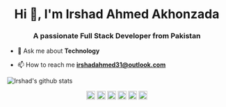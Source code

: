 
<h1 align="center">Hi 👋, I'm Irshad Ahmed Akhonzada</h1>
<h3 align="center">A passionate Full Stack Developer from Pakistan</h3>

- 💬 Ask me about **Technology**

- 📫 How to reach me **irshadahmed31@outlook.com**

 
![Irshad's github stats](https://github-readme-stats.vercel.app/api?username=akhonzadaIrshad&show_icons=true)


<p align="center">
<a href="https://codepen.io/akhonzadairshad" target="blank"><img align="center" src="https://cdn.jsdelivr.net/npm/simple-icons@3.0.1/icons/codepen.svg" alt="akhonzadairshad" height="20" width="20" /></a>
<a href="https://dev.to/akhonzadairshad" target="blank"><img align="center" src="https://cdn.jsdelivr.net/npm/simple-icons@3.0.1/icons/dev-dot-to.svg" alt="akhonzadairshad" height="20" width="20" /></a>
<a href="https://twitter.com/akhonzadairshad" target="blank"><img align="center" src="https://cdn.jsdelivr.net/npm/simple-icons@3.0.1/icons/twitter.svg" alt="akhonzadairshad" height="20" width="20" /></a>
<a href="https://linkedin.com/in/akhonzadairshad" target="blank"><img align="center" src="https://cdn.jsdelivr.net/npm/simple-icons@3.0.1/icons/linkedin.svg" alt="akhonzadairshad" height="20" width="20" /></a>
<a href="https://stackoverflow.com/irshad-ahmed-akhonzada" target="blank"><img align="center" src="https://cdn.jsdelivr.net/npm/simple-icons@3.0.1/icons/stackoverflow.svg" alt="irshad-ahmed-akhonzada" height="20" width="20" /></a>
<a href="https://fb.com/akhonzadairshad" target="blank"><img align="center" src="https://cdn.jsdelivr.net/npm/simple-icons@3.0.1/icons/facebook.svg" alt="akhonzadairshad" height="20" width="20" /></a>
</p>
